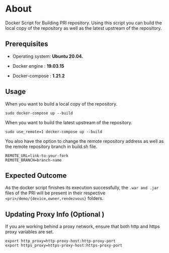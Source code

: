 # About

Docker Script for Building PRI repository. Using this script you can build the local copy of the repository as well as the latest upstream of the repository.

## Prerequisites

- Operating system: **Ubuntu 20.04.**

- Docker engine : **19.03.15**

- Docker-compose : **1.21.2**


## Usage

When you want to build a local copy of the repository.

``` sudo docker-compose up --build ```

When you want to build the latest upstream of the repository.

``` sudo use_remote=1 docker-compose up --build ```

You also have the option to change the remote repository address as well as the remote repository branch in build.sh file.

    REMOTE_URL=link-to-your-fork
    REMOTE_BRANCH=branch-name

## Expected Outcome
As the docker script finishes its execution successfully, the ```.war and .jar``` files of the PRI will be present in their respective ```<pri>/demo/{device,owner,rendezvous}``` folders.

## Updating Proxy Info (Optional )
If you are working behind a proxy network, ensure that both http and https proxy variables are set.

    export http_proxy=http-proxy-host:http-proxy-port
    export https_proxy=https-proxy-host:https-proxy-port
